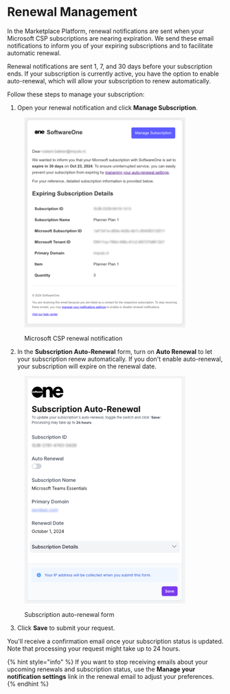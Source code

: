 # Renewal Management

In the Marketplace Platform, renewal notifications are sent when your Microsoft CSP subscriptions are nearing expiration. We send these email notifications to inform you of your expiring subscriptions and to facilitate automatic renewal.

Renewal notifications are sent 1, 7, and 30 days before your subscription ends. If your subscription is currently active, you have the option to enable auto-renewal, which will allow your subscription to renew automatically.

Follow these steps to manage your subscription:

1. Open your renewal notification and click **Manage Subscription**.

<figure><img src="../../.gitbook/assets/renewal_management.png" alt="" width="375"><figcaption><p>Microsoft CSP renewal notification</p></figcaption></figure>

2. In the **Subscription Auto-Renewal** form, turn on **Auto Renewal** to let your subscription renew automatically. If you don't enable auto-renewal, your subscription will expire on the renewal date.

<figure><img src="../../.gitbook/assets/Renewal.png" alt="" width="375"><figcaption><p>Subscription auto-renewal form</p></figcaption></figure>

3. Click **Save** to submit your request.&#x20;

You'll receive a confirmation email once your subscription status is updated. Note that processing your request might take up to 24 hours.

{% hint style="info" %}
If you want to stop receiving emails about your upcoming renewals and subscription status, use the **Manage your notification settings** link in the renewal email to adjust your preferences.
{% endhint %}
